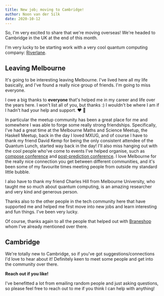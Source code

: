 ```yaml
---
title: New job; moving to Cambridge!
author: Noon van der Silk
date: 2020-10-12
---
```


So, I'm very excited to share that we're moving overseas! We're headed to
Cambridge in the UK at the end of this month.

I'm very lucky to be starting work with a very cool quantum computing company:
[Riverlane](https://www.riverlane.com/).


## Leaving Melbourne

It's going to be interesting leaving Melbourne. I've lived here all my life
basically, and I've found a really nice group of friends. I'm going to miss
everyone.

I owe a big thanks to **everyone** that's helped me in my career and life over the
years here. I won't list all of you, but thanks :) I wouldn't be where I am if
I hadn't had your help and support. ❤️ 💖 

In particular the meetup community has been a great place for me and somewhere
I was able to forge some really strong friendships. Specifically, I've had a
great time at the Melbourne Maths and Science Meetup, the Haskell Meetup, back
in the day I loved MXUG, and of course I have to thank my friend David Kemp
for being the only consistent attendee of the Quantum Lunch, started way back
in the day! I'll also miss hanging out with the cool people who've come to
events I've helped organise, such as [compose
conference](https://www.composeconference.org/2016-melbourne/) and
[post-prediction conference](https://postpredictionconference.github.io/). I
love Melbourne for the really nice connection you get between different
communities, and it's been some of my favourite times meeting people from
outside my standard little bubble.

I also have to thank my friend Charles Hill from Melbourne University, who
taught me so much about quantum computing, is an amazing researcher and
very kind and generous person.

Thanks also to the other people in the tech community here that have supported
me and helped me first move into new jobs and learn interesting and fun
things. I've been very lucky.

Of course, thanks again to all the people that helped out with
[Braneshop](https://braneshop.com.au/) whom I've already mentioned over there.


## Cambridge

We're totally new to Cambridge, so if you've got suggestions/connections I'd
love to hear about it! Definitely keen to meet some people and get into the
community over there.


**Reach out if you like!**

I've benefitted a lot from emailing random people and just asking questions,
so please feel free to reach out to me if you think I can help with
anything!
